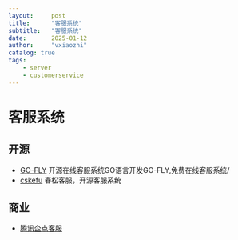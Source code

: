 ```yaml
---
layout:     post
title:      "客服系统"
subtitle:   "客服系统"
date:       2025-01-12
author:     "vxiaozhi"
catalog: true
tags:
    - server
    - customerservice
---
```


# 客服系统

## 开源

- [GO-FLY](https://github.com/taoshihan1991/go-fly) 开源在线客服系统GO语言开发GO-FLY,免费在线客服系统/
- [cskefu](https://github.com/cskefu/cskefu) 春松客服，开源客服系统

## 商业

- [腾讯企点客服](https://qidian.qq.com/module/service.html)
